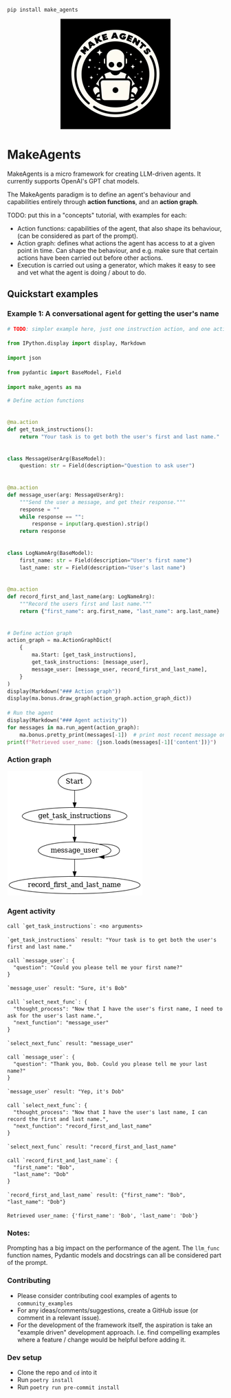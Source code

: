<!-- Copyright 2023 Sidney Radcliffe

Licensed under the Apache License, Version 2.0 (the "License");
you may not use this file except in compliance with the License.
You may obtain a copy of the License at

    http://www.apache.org/licenses/LICENSE-2.0

Unless required by applicable law or agreed to in writing, software
distributed under the License is distributed on an "AS IS" BASIS,
WITHOUT WARRANTIES OR CONDITIONS OF ANY KIND, either express or implied.
See the License for the specific language governing permissions and
limitations under the License. -->

<!-- Warning, README.md is autogenerated from README.ipynb, do not edit it directly -->


`pip install make_agents`
 
<p align="center">
  <img src="https://raw.githubusercontent.com/sradc/MakeAgents/master/README_files/make_agents_logo.jpg" width=256>
</p>

# MakeAgents 

MakeAgents is a micro framework for creating LLM-driven agents. It currently supports OpenAI's GPT chat models.

The MakeAgents paradigm is to define an agent's behaviour and capabilities entirely through **action functions**, and an **action graph**. 

TODO: put this in a "concepts" tutorial, with examples for each:

- Action functions: capabilities of the agent, that also shape its behaviour, (can be considered as part of the prompt).
- Action graph: defines what actions the agent has access to at a given point in time. Can shape the behaviour, and e.g. make sure that certain actions have been carried out before other actions.
- Execution is carried out using a generator, which makes it easy to see and vet what the agent is doing / about to do.


## Quickstart examples

### Example 1: A conversational agent for getting the user's name


```python
# TODO: simpler example here, just one instruction action, and one action

from IPython.display import display, Markdown

import json

from pydantic import BaseModel, Field

import make_agents as ma
```


```python
# Define action functions


@ma.action
def get_task_instructions():
    return "Your task is to get both the user's first and last name."


class MessageUserArg(BaseModel):
    question: str = Field(description="Question to ask user")


@ma.action
def message_user(arg: MessageUserArg):
    """Send the user a message, and get their response."""
    response = ""
    while response == "":
        response = input(arg.question).strip()
    return response


class LogNameArg(BaseModel):
    first_name: str = Field(description="User's first name")
    last_name: str = Field(description="User's last name")


@ma.action
def record_first_and_last_name(arg: LogNameArg):
    """Record the users first and last name."""
    return {"first_name": arg.first_name, "last_name": arg.last_name}


# Define action graph
action_graph = ma.ActionGraphDict(
    {
        ma.Start: [get_task_instructions],
        get_task_instructions: [message_user],
        message_user: [message_user, record_first_and_last_name],
    }
)
display(Markdown("### Action graph"))
display(ma.bonus.draw_graph(action_graph.action_graph_dict))

# Run the agent
display(Markdown("### Agent activity"))
for messages in ma.run_agent(action_graph):
    ma.bonus.pretty_print(messages[-1])  # print most recent message on stack
print(f"Retrieved user_name: {json.loads(messages[-1]['content'])}")
```


### Action graph



    
![png](https://raw.githubusercontent.com/sradc/MakeAgents/master/README_files/README_3_1.png)
    



### Agent activity


    call `get_task_instructions`: <no arguments>
    
    `get_task_instructions` result: "Your task is to get both the user's first and last name."
    
    call `message_user`: {
      "question": "Could you please tell me your first name?"
    }
    
    `message_user` result: "Sure, it's Bob"
    
    call `select_next_func`: {
      "thought_process": "Now that I have the user's first name, I need to ask for the user's last name.",
      "next_function": "message_user"
    }
    
    `select_next_func` result: "message_user"
    
    call `message_user`: {
      "question": "Thank you, Bob. Could you please tell me your last name?"
    }
    
    `message_user` result: "Yep, it's Dob"
    
    call `select_next_func`: {
      "thought_process": "Now that I have the user's last name, I can record the first and last name.",
      "next_function": "record_first_and_last_name"
    }
    
    `select_next_func` result: "record_first_and_last_name"
    
    call `record_first_and_last_name`: {
      "first_name": "Bob",
      "last_name": "Dob"
    }
    
    `record_first_and_last_name` result: {"first_name": "Bob", "last_name": "Dob"}
    
    Retrieved user_name: {'first_name': 'Bob', 'last_name': 'Dob'}


### Notes:

Prompting has a big impact on the performance of the agent. The `llm_func` function names, Pydantic models and docstrings can all be considered part of the prompt.

### Contributing

- Please consider contributing cool examples of agents to `community_examples`
- For any ideas/comments/suggestions, create a GitHub issue (or comment in a relevant issue).
- For the development of the framework itself, the aspiration is take an "example driven" development approach. 
    I.e. find compelling examples where a feature / change would be helpful before adding it.

### Dev setup

- Clone the repo and `cd` into it
- Run `poetry install`
- Run `poetry run pre-commit install`

